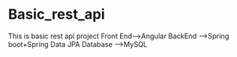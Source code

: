 # Basic_rest_api

This is basic rest api project
Front  End-->Angular
BackEnd -->Spring boot+Spring Data JPA
Database -->MySQL
